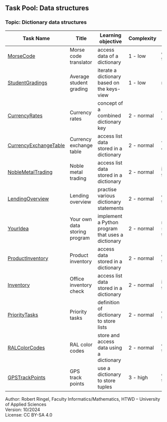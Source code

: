 ## Task Pool: Data structures

### Topic: Dictionary data structures


| **Task Name**                                                 | **Title**                              | **Learning objective**                               | **Complexity** | **Task type**          |
| ------------------------------------------------------------- | -------------------------------------- | ---------------------------------------------------- | -------------- | ---------------------- |
| [MorseCode](MorseCode.md)                                     | Morse code translator                  | access data of a dictionary                          | 1 - low        | completion task        |
| [StudentGradings](StudentGradings.md)                         | Average student grading                | iterate a dictionary based on the keys-view          | 1 - low        | reverse task           |
| [CurrencyRates](CurrencyRates.md)                             | Currency rates                         | concept of a combined dictionary key                 | 2 - normal     | worked-out example     |
| [CurrencyExchangeTable](CurrencyExchangeTable.md)             | Currency exchange table                | access list data stored in a dictionary              | 2 - normal     | worked-out example     |
| [NobleMetalTrading](NobleMetalTrading.md)                     | Noble metal trading                    | access list data stored in a dictionary              | 2 - normal     | imitation task         |
| [LendingOverview](LendingOverview.md)                         | Lending overview                       | practise various dictionary statements               | 2 - normal     | completion task        |
| [YourIdea](YourIdea.md)                                       | Your own data storing program          | implement a Python program that uses a dictionary    | 2 - normal     | non-specific goal task |
| [ProductInventory](ProductInventory.md)                       | Product inventory                      | access data stored in a dictionary                   | 2 - normal     | completion task        |
| [Inventory](Inventory.md)                                     | Office inventory check                 | access list data stored in a dictionary              | 2 - normal     | imitation task         |
| [PriorityTasks](PriorityTasks.md)                             | Priority tasks                         | definition of dictionary to store lists              | 2 - normal     | completion task        |
| [RALColorCodes](RALColorCodes.md)                             | RAL color codes                        | store and access data using a dictionary             | 2 - normal     | conventional task      |
| [GPSTrackPoints](GPSTrackPoints.md)                           | GPS track points                       | use a dictionary to store tuples                     | 3 - high       | complex task           |


Author: Robert Ringel, Faculty Informatics/Mathematics, HTWD – University of Applied Sciences  
Version: 10/2024            
License: CC BY-SA 4.0